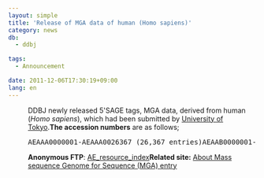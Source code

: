 ```yaml
---
layout: simple
title: 'Release of MGA data of human (Homo sapiens)'
category: news
db:
  - ddbj

tags:
  - Announcement

date: 2011-12-06T17:30:19+09:00
lang: en
---
```


<html>

<dl>
    <dd>DDBJ newly released 5'SAGE tags, MGA data, derived from human (<i>Homo sapiens</i>), which had been submitted by <a href="http://www.u-tokyo.ac.jp/en/" target="_blank">University of Tokyo</a>.<strong>The accession numbers</strong> are as follows;
        <pre>AEAAA0000001-AEAAA0026367 (26,367 entries)AEAAB0000001-AEAAB0012114 (12,114 entries)AEAAC0000001-AEAAC0021096 (21,096 entries)AEAAD0000001-AEAAD0024262 (24,262 entries)AEAAE0000001-AEAAE0023437 (23,437 entries)AEAAF0000001-AEAAF0030485 (30,485 entries)AEAAG0000001-AEAAG0021798 (21,798 entries)AEAAH0000001-AEAAH0040734 (40,734 entries)AEAAI0000001-AEAAI0029614 (29,614 entries)AEAAJ0000001-AEAAJ0030206 (30,206 entries)</code></pre><strong>Anonymous FTP</strong>: <a href="https://ddbj.nig.ac.jp/public/ddbj_database/mga/AE_resource_index.html">AE_resource_index</a><strong>Related site:</strong> <a href="/ddbj/mga-e.html">About Mass sequence Genome for Sequence (MGA) entry</a>
    </dd>
</dl>
</html>
